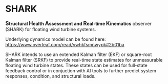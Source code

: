 # SHARK
<strong><span style="font-size: 1.2em;">S</span>tructural <span style="font-size: 1.2em;">H</span>ealth <span style="font-size: 1.2em;">A</span>ssessment and <span style="font-size: 1.2em;">R</span>eal-time <span style="font-size: 1.2em;">K</span>inematics</strong>
 observer (SHARK) for floating wind turbine systems.

Underlying dynamics model can be found here: https://www.overleaf.com/read/vwhkfsmnwypk#2b01ba

SHARK intends to use an extended Kalman filter (EKF) or square-root Kalman filter (SRKF) to provide real-time state estimates for unmeasurable floating wind turbine states. These states can be used for full-state feedback control or in conjuction with AI tools to further predict system responses, condition, and structural loads.
